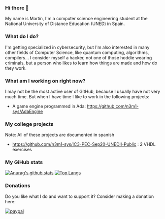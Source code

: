 ### Hi there 👋

My name is Martín, I'm a computer science engineering student at the National University of Distance Education (UNED) in Spain.

### What do I do?

I'm getting specialized in cybersecurity, but I'm also interested in many other fields of Computer Science, like quantum computing, algorithms, compilers... I consider myself a hacker, not one of those hoddie wearing criminals, but a person who likes to learn how things are made and how do they work.

### What am I working on right now?

I may not be the most active user of GitHub, because I usually have not very much time. But when I have time I like to work in the following projects:

- A game engine programmed in Ada: https://github.com/n3m1-sys/AdaEngine

### My college projects

Note: All of these projects are documented in spanish

- https://github.com/n3m1-sys/IC3-PEC-Sep20-UNEDII-Public : 2 VHDL exercises

### My GiHub stats

[![Anurag's github stats](https://github-readme-stats.vercel.app/api?username=n3m1-sys)](https://github.com/anuraghazra/github-readme-stats)
[![Top Langs](https://github-readme-stats.vercel.app/api/top-langs/?username=n3m1-sys)](https://github.com/anuraghazra/github-readme-stats)

### Donations

Do you like what I do and want to support it? Consider making a donation here: 

[![paypal](https://www.paypalobjects.com/en_US/i/btn/btn_donateCC_LG.gif)](https://www.paypal.com/cgi-bin/webscr?cmd=_s-xclick&hosted_button_id=HEYSKQQA2R5XJ)
